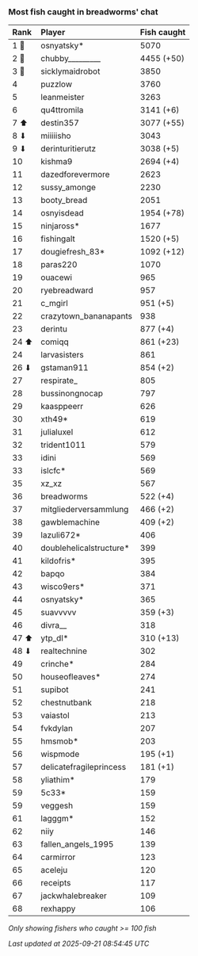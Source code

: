 ### Most fish caught in breadworms' chat

| Rank  | Player                  | Fish caught |
|:------|:------------------------|:------------|
| 1 🥇  | osnyatsky*              | 5070        |
| 2 🥈  | chubby_________         | 4455 (+50)  |
| 3 🥉  | sicklymaidrobot         | 3850        |
| 4     | puzzlow                 | 3760        |
| 5     | leanmeister             | 3263        |
| 6     | qu4ttromila             | 3141 (+6)   |
| 7 ⬆   | destin357               | 3077 (+55)  |
| 8 ⬇   | miiiiisho               | 3043        |
| 9 ⬇   | derinturitierutz        | 3038 (+5)   |
| 10    | kishma9                 | 2694 (+4)   |
| 11    | dazedforevermore        | 2623        |
| 12    | sussy_amonge            | 2230        |
| 13    | booty_bread             | 2051        |
| 14    | osnyisdead              | 1954 (+78)  |
| 15    | ninjaross*              | 1677        |
| 16    | fishingalt              | 1520 (+5)   |
| 17    | dougiefresh_83*         | 1092 (+12)  |
| 18    | paras220                | 1070        |
| 19    | ouacewi                 | 965         |
| 20    | ryebreadward            | 957         |
| 21    | c_mgirl                 | 951 (+5)    |
| 22    | crazytown_bananapants   | 938         |
| 23    | derintu                 | 877 (+4)    |
| 24 ⬆  | comiqq                  | 861 (+23)   |
| 24    | larvasisters            | 861         |
| 26 ⬇  | gstaman911              | 854 (+2)    |
| 27    | respirate_              | 805         |
| 28    | bussinongnocap          | 797         |
| 29    | kaasppeerr              | 626         |
| 30    | xth49*                  | 619         |
| 31    | julialuxel              | 612         |
| 32    | trident1011             | 579         |
| 33    | idini                   | 569         |
| 33    | islcfc*                 | 569         |
| 35    | xz_xz                   | 567         |
| 36    | breadworms              | 522 (+4)    |
| 37    | mitgliederversammlung   | 466 (+2)    |
| 38    | gawblemachine           | 409 (+2)    |
| 39    | lazuli672*              | 406         |
| 40    | doublehelicalstructure* | 399         |
| 41    | kildofris*              | 395         |
| 42    | bapqo                   | 384         |
| 43    | wisco9ers*              | 371         |
| 44    | osnyatsky*              | 365         |
| 45    | suavvvvv                | 359 (+3)    |
| 46    | divra__                 | 318         |
| 47 ⬆  | ytp_dl*                 | 310 (+13)   |
| 48 ⬇  | realtechnine            | 302         |
| 49    | crinche*                | 284         |
| 50    | houseofleaves*          | 274         |
| 51    | supibot                 | 241         |
| 52    | chestnutbank            | 218         |
| 53    | vaiastol                | 213         |
| 54    | fvkdylan                | 207         |
| 55    | hmsmob*                 | 203         |
| 56    | wispmode                | 195 (+1)    |
| 57    | delicatefragileprincess | 181 (+1)    |
| 58    | yliathim*               | 179         |
| 59    | 5c33*                   | 159         |
| 59    | veggesh                 | 159         |
| 61    | lagggm*                 | 152         |
| 62    | niiy                    | 146         |
| 63    | fallen_angels_1995      | 139         |
| 64    | carmirror               | 123         |
| 65    | aceleju                 | 120         |
| 66    | receipts                | 117         |
| 67    | jackwhalebreaker        | 109         |
| 68    | rexhappy                | 106         |

_Only showing fishers who caught >= 100 fish_

_Last updated at 2025-09-21 08:54:45 UTC_